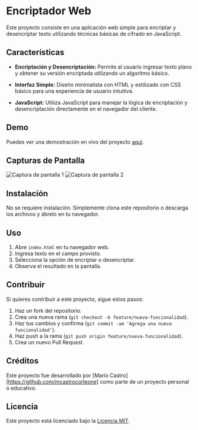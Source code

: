 # Encriptador Web

Este proyecto consiste en una aplicación web simple para encriptar y desencriptar texto utilizando técnicas básicas de cifrado en JavaScript.

## Características

- **Encriptación y Desencriptación:** Permite al usuario ingresar texto plano y obtener su versión encriptada utilizando un algoritmo básico.
  
- **Interfaz Simple:** Diseño minimalista con HTML y estilizado con CSS básico para una experiencia de usuario intuitiva.

- **JavaScript:** Utiliza JavaScript para manejar la lógica de encriptación y desencriptación directamente en el navegador del cliente.

## Demo

Puedes ver una demostración en vivo del proyecto [aquí](link-to-demo).

## Capturas de Pantalla

![Captura de pantalla 1](screenshot1.png)
![Captura de pantalla 2](screenshot2.png)

## Instalación

No se requiere instalación. Simplemente clona este repositorio o descarga los archivos y ábrelo en tu navegador.

## Uso

1. Abre `index.html` en tu navegador web.
2. Ingresa texto en el campo provisto.
3. Selecciona la opción de encriptar o desencriptar.
4. Observa el resultado en la pantalla.

## Contribuir

Si quieres contribuir a este proyecto, sigue estos pasos:

1. Haz un fork del repositorio.
2. Crea una nueva rama (`git checkout -b feature/nueva-funcionalidad`).
3. Haz tus cambios y confirma (`git commit -am 'Agrega una nueva funcionalidad'`).
4. Haz push a la rama (`git push origin feature/nueva-funcionalidad`).
5. Crea un nuevo Pull Request.

## Créditos

Este proyecto fue desarrollado por [Mario Castro] [https://github.com/mcastrocorleone] como parte de un proyecto personal o educativo.

## Licencia

Este proyecto está licenciado bajo la [Licencia MIT](LICENSE).
